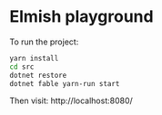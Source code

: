 # Elmish playground

To run the project:

```sh
yarn install
cd src
dotnet restore
dotnet fable yarn-run start
```

Then visit: http://localhost:8080/
